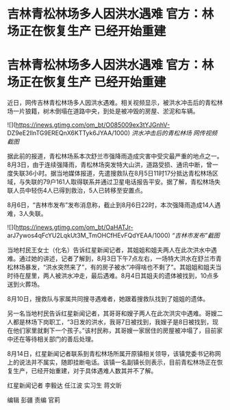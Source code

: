 # 吉林青松林场多人因洪水遇难 官方：林场正在恢复生产 已经开始重建

# 吉林青松林场多人因洪水遇难 官方：林场正在恢复生产 已经开始重建

近日，网传吉林青松林场多人因洪水遇难。相关视频显示，被洪水冲击后的青松林场一片狼籍，树木倒塌在道路中央，到处是被冲毁的房屋、淤泥和车辆。

![](https://inews.gtimg.com/om_bt/O085009ex3tYJGnhV-
DZ9eE2IlnTG9EREQnX6KTTyk6JYAA/1000) _洪水冲击后的青松林场 网传视频截图_

据此前的报道，青松林场系本次舒兰市强降雨造成灾害中受灾最严重的地点之一。8月3日，由于连续强降雨，青松林场突发特大山洪，道路受损、通讯中断，曾一度失联36小时。据当地媒体报道，先遣搜救队在8月5日11时17分抵达青松林场区域，与失联的79户161人取得联系并通过卫星电话报告平安。据了解，青松林场失联人员中轻伤4人已得到救治，5人已转移至安置点。

8月6日，“吉林市发布”发布消息称，截止到8月6日22时，本次强降雨造成14人遇难，3人失联。

![](https://inews.gtimg.com/om_bt/OaHATJr-
arJ7ywos4qFcYU2LqkUt3M_TmOHCfHEvFQdYEAA/1000) _“吉林市发布”截图_

当地村民王女士（化名）告诉红星新闻记者，其姐姐和姐夫两人在此次洪水中遇难。通过她的讲述，记者了解到，8月3日下午7点左右，一场特大洪水在舒兰市青松林场暴发，“洪水突然来了”，有的房子被水“冲得啥也不剩了”。其姐姐和姐夫当时待在屋里，两人被洪水冲走，最后遇难。8月4日其姐夫的遗体被找到，10点多送到火葬场。

8月10日，搜救队与家属共同搜寻遇难者，她跟着搜救队找到了姐姐的遗体。

另一名当地村民告诉红星新闻记者，其哥哥和嫂子两人在此次洪灾中遇难。哥嫂二人都是林场下岗职工，“3日发的洪水，我哥7日被找到，我嫂子是8日被找到，现在他们家里就剩下一个孩子。”该村民称，其哥嫂一家居住的房屋被冲塌了，目前家中还在等待相关部门的善后处理。

8月14日，红星新闻记者联系到青松林场所属开原镇相关领导，该镇党委书记称网上的说法并不属实，随即挂断电话。该镇一名副镇长则表示，目前青松林场正在恢复生产，已经开始重建，对于具体遇难人数其并不了解。

红星新闻记者 李毅达 任江波 实习生 蒋文昕

编辑 彭疆 责编 官莉

